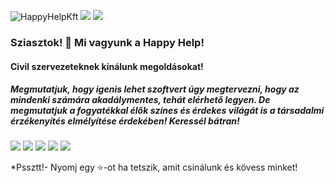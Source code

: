 ![HappyHelpKft](https://github.com/HappyHelpKft/HappyHelpKft/blob/master/img/github_cropped.png)
[<img src="https://img.shields.io/badge/linkedin-%230077B5.svg?&style=for-the-badge&logo=linkedin&logoColor=white" />](https://www.linkedin.com/company/happyhelp-nonprofit-k%C3%B6zhaszn%C3%BA-kft.) 
[<img src = "https://img.shields.io/badge/facebook-%231877F2.svg?&style=for-the-badge&logo=facebook&logoColor=white">](https://www.facebook.com/happyhelpszeged/) 

### Sziasztok! 👋 Mi vagyunk a Happy Help!
#### Civil szervezeteknek kínálunk megoldásokat!
##### Megmutatjuk, hogy igenis lehet szoftvert úgy megtervezni, hogy az mindenki számára akadálymentes, tehát elérhető legyen. De megmutatjuk a fogyatékkal élők színes és érdekes világát is a társadalmi érzékenyítés elmélyítése érdekében! Keressél bátran! 

<p>
    <img src="http://views.whatilearened.today/views/github/HappyHelpKft/views.svg"/>
    <img src="https://img.shields.io/website?label=Website%20status%20%3A&url=https%3A%2F%2Fdaniels-roth-stan.fr%2F"/>
    <img src="https://img.shields.io/github/followers/HappyHelpKft?color=%234CC61E&label=GitHub%20Followers%20%3A"/>
    <a href="https://github.com/HappyHelpKft?tab=repositories"><img src="https://badges.frapsoft.com/os/v2/open-source.svg?v=103"/></a>
    <img src="https://img.shields.io/badge/Front End-Vue.js-42b883"/>
</p>

*Pssztt!- Nyomj egy ⭐-ot ha tetszik, amit csinálunk és kövess minket!
